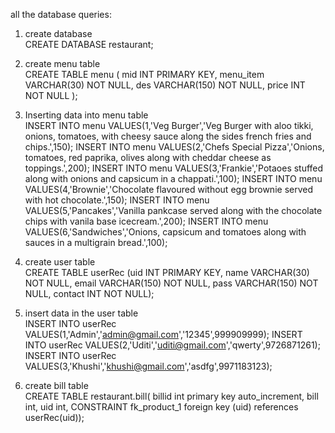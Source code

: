 all the database queries:

1. create database  </br>
    CREATE DATABASE restaurant;
    
2. create menu table  </br>
    CREATE TABLE menu (
    mid INT PRIMARY KEY,
    menu_item VARCHAR(30) NOT NULL,
    des VARCHAR(150) NOT NULL,
    price INT NOT NULL
    );
    
 3. Inserting data into menu table  </br>
INSERT INTO menu VALUES(1,'Veg Burger','Veg Burger with aloo tikki, onions, tomatoes, with cheesy sauce along the sides french fries and chips.',150);
INSERT INTO menu VALUES(2,'Chefs Special Pizza','Onions, tomatoes, red paprika, olives along with cheddar cheese as toppings.',200);
INSERT INTO menu VALUES(3,'Frankie','Potaoes stuffed along with onions and capsicum in a chappati.',100);
INSERT INTO menu VALUES(4,'Brownie','Chocolate flavoured without egg brownie served with hot chocolate.',150);
INSERT INTO menu VALUES(5,'Pancakes','Vanilla pankcase served along with the chocolate chips with vanila base icecream.',200);
INSERT INTO menu VALUES(6,'Sandwiches','Onions, capsicum and tomatoes along with sauces in a multigrain bread.',100);
 
4.  create user table  </br>
CREATE TABLE userRec (uid INT PRIMARY KEY,
    name VARCHAR(30) NOT NULL,
    email VARCHAR(150) NOT NULL,
    pass VARCHAR(150) NOT NULL,
    contact INT NOT NULL);
    
5. insert data in the user table </br>
INSERT INTO userRec VALUES(1,'Admin','admin@gmail.com','12345',999909999);
INSERT INTO userRec VALUES(2,'Uditi','uditi@gmail.com','qwerty',9726871261);
INSERT INTO userRec VALUES(3,'Khushi','khushi@gmail.com','asdfg',9971183123);

6. create bill table </br>
CREATE TABLE restaurant.bill(
billid int primary key auto_increment,
bill int,
uid int,
CONSTRAINT fk_product_1 foreign key (uid) references userRec(uid));





